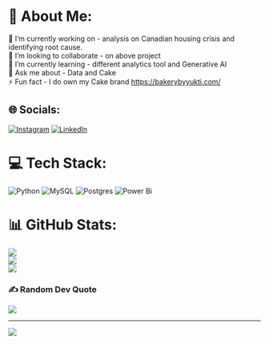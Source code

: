 # 💫 About Me:
🔭 I’m currently working on - analysis on Canadian housing crisis and identifying root cause.<br>👯 I’m looking to collaborate - on above project<br>🌱 I’m currently learning - different analytics tool and Generative AI<br>💬 Ask me about - Data and Cake<br>⚡ Fun fact - I do own my Cake brand https://bakerybyyukti.com/ 


## 🌐 Socials:
[![Instagram](https://img.shields.io/badge/Instagram-%23E4405F.svg?logo=Instagram&logoColor=white)](https://instagram.com/https://www.instagram.com/bakery_by_yukti) [![LinkedIn](https://img.shields.io/badge/LinkedIn-%230077B5.svg?logo=linkedin&logoColor=white)](https://linkedin.com/in/https://www.linkedin.com/in/yukti-soni/) 

# 💻 Tech Stack:
![Python](https://img.shields.io/badge/python-3670A0?style=for-the-badge&logo=python&logoColor=ffdd54) ![MySQL](https://img.shields.io/badge/mysql-4479A1.svg?style=for-the-badge&logo=mysql&logoColor=white) ![Postgres](https://img.shields.io/badge/postgres-%23316192.svg?style=for-the-badge&logo=postgresql&logoColor=white) ![Power Bi](https://img.shields.io/badge/power_bi-F2C811?style=for-the-badge&logo=powerbi&logoColor=black)
# 📊 GitHub Stats:
![](https://github-readme-stats.vercel.app/api?username=yuktisoni15&theme=dark&hide_border=false&include_all_commits=false&count_private=false)<br/>
![](https://github-readme-streak-stats.herokuapp.com/?user=yuktisoni15&theme=dark&hide_border=false)<br/>
![](https://github-readme-stats.vercel.app/api/top-langs/?username=yuktisoni15&theme=dark&hide_border=false&include_all_commits=false&count_private=false&layout=compact)

### ✍️ Random Dev Quote
![](https://quotes-github-readme.vercel.app/api?type=horizontal&theme=radical)

---
[![](https://visitcount.itsvg.in/api?id=yuktisoni15&icon=0&color=0)](https://visitcount.itsvg.in)

<!-- Proudly created with GPRM ( https://gprm.itsvg.in ) -->
